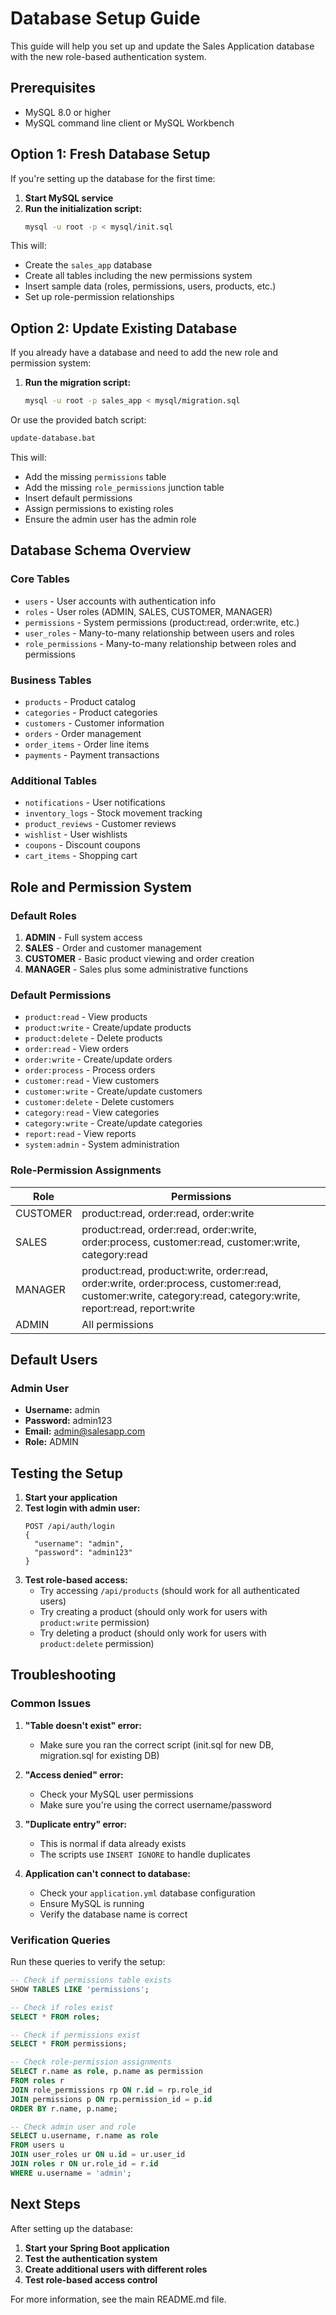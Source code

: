 # Database Setup Guide

This guide will help you set up and update the Sales Application database with the new role-based authentication system.

## Prerequisites

- MySQL 8.0 or higher
- MySQL command line client or MySQL Workbench

## Option 1: Fresh Database Setup

If you're setting up the database for the first time:

1. **Start MySQL service**
2. **Run the initialization script:**
   ```bash
   mysql -u root -p < mysql/init.sql
   ```

This will:
- Create the `sales_app` database
- Create all tables including the new permissions system
- Insert sample data (roles, permissions, users, products, etc.)
- Set up role-permission relationships

## Option 2: Update Existing Database

If you already have a database and need to add the new role and permission system:

1. **Run the migration script:**
   ```bash
   mysql -u root -p sales_app < mysql/migration.sql
   ```

Or use the provided batch script:
   ```bash
   update-database.bat
   ```

This will:
- Add the missing `permissions` table
- Add the missing `role_permissions` junction table
- Insert default permissions
- Assign permissions to existing roles
- Ensure the admin user has the admin role

## Database Schema Overview

### Core Tables
- `users` - User accounts with authentication info
- `roles` - User roles (ADMIN, SALES, CUSTOMER, MANAGER)
- `permissions` - System permissions (product:read, order:write, etc.)
- `user_roles` - Many-to-many relationship between users and roles
- `role_permissions` - Many-to-many relationship between roles and permissions

### Business Tables
- `products` - Product catalog
- `categories` - Product categories
- `customers` - Customer information
- `orders` - Order management
- `order_items` - Order line items
- `payments` - Payment transactions

### Additional Tables
- `notifications` - User notifications
- `inventory_logs` - Stock movement tracking
- `product_reviews` - Customer reviews
- `wishlist` - User wishlists
- `coupons` - Discount coupons
- `cart_items` - Shopping cart

## Role and Permission System

### Default Roles
1. **ADMIN** - Full system access
2. **SALES** - Order and customer management
3. **CUSTOMER** - Basic product viewing and order creation
4. **MANAGER** - Sales plus some administrative functions

### Default Permissions
- `product:read` - View products
- `product:write` - Create/update products
- `product:delete` - Delete products
- `order:read` - View orders
- `order:write` - Create/update orders
- `order:process` - Process orders
- `customer:read` - View customers
- `customer:write` - Create/update customers
- `customer:delete` - Delete customers
- `category:read` - View categories
- `category:write` - Create/update categories
- `report:read` - View reports
- `system:admin` - System administration

### Role-Permission Assignments

| Role | Permissions |
|------|-------------|
| CUSTOMER | product:read, order:read, order:write |
| SALES | product:read, order:read, order:write, order:process, customer:read, customer:write, category:read |
| MANAGER | product:read, product:write, order:read, order:write, order:process, customer:read, customer:write, category:read, category:write, report:read, report:write |
| ADMIN | All permissions |

## Default Users

### Admin User
- **Username:** admin
- **Password:** admin123
- **Email:** admin@salesapp.com
- **Role:** ADMIN

## Testing the Setup

1. **Start your application**
2. **Test login with admin user:**
   ```
   POST /api/auth/login
   {
     "username": "admin",
     "password": "admin123"
   }
   ```
3. **Test role-based access:**
   - Try accessing `/api/products` (should work for all authenticated users)
   - Try creating a product (should only work for users with `product:write` permission)
   - Try deleting a product (should only work for users with `product:delete` permission)

## Troubleshooting

### Common Issues

1. **"Table doesn't exist" error:**
   - Make sure you ran the correct script (init.sql for new DB, migration.sql for existing DB)

2. **"Access denied" error:**
   - Check your MySQL user permissions
   - Make sure you're using the correct username/password

3. **"Duplicate entry" error:**
   - This is normal if data already exists
   - The scripts use `INSERT IGNORE` to handle duplicates

4. **Application can't connect to database:**
   - Check your `application.yml` database configuration
   - Ensure MySQL is running
   - Verify the database name is correct

### Verification Queries

Run these queries to verify the setup:

```sql
-- Check if permissions table exists
SHOW TABLES LIKE 'permissions';

-- Check if roles exist
SELECT * FROM roles;

-- Check if permissions exist
SELECT * FROM permissions;

-- Check role-permission assignments
SELECT r.name as role, p.name as permission 
FROM roles r 
JOIN role_permissions rp ON r.id = rp.role_id 
JOIN permissions p ON rp.permission_id = p.id 
ORDER BY r.name, p.name;

-- Check admin user and role
SELECT u.username, r.name as role 
FROM users u 
JOIN user_roles ur ON u.id = ur.user_id 
JOIN roles r ON ur.role_id = r.id 
WHERE u.username = 'admin';
```

## Next Steps

After setting up the database:

1. **Start your Spring Boot application**
2. **Test the authentication system**
3. **Create additional users with different roles**
4. **Test role-based access control**

For more information, see the main README.md file. 